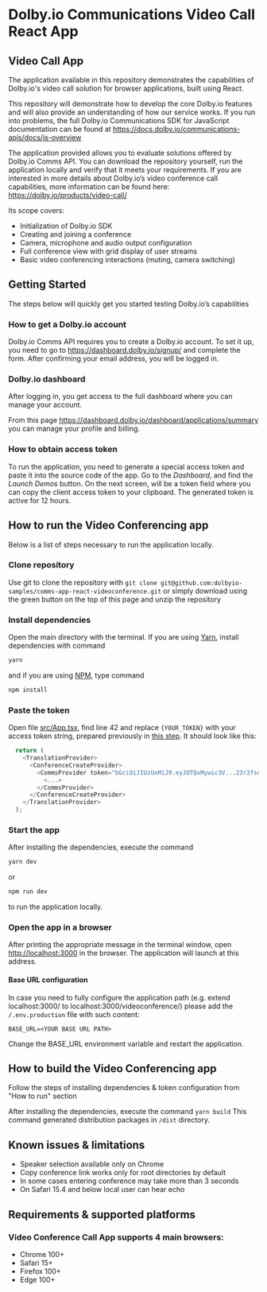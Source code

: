 # Dolby.io Communications Video Call React App

## Video Call App

The application available in this repository demonstrates the capabilities of Dolby.io's video call solution for browser applications, built using React.

This repository will demonstrate how to develop the core Dolby.io features and will also provide an understanding of how our service works. If you run into problems, the full Dolby.io Communications SDK for JavaScript documentation can be found at <https://docs.dolby.io/communications-apis/docs/js-overview>

The application provided allows you to evaluate solutions offered by Dolby.io Comms API. You can download the repository yourself, run the application locally and verify that it meets your requirements. If you are interested in more details about Dolby.io’s video conference call capabilities, more information can be found here:
<https://dolby.io/products/video-call/>

Its scope covers:

- Initialization of Dolby.io SDK
- Creating and joining a conference
- Camera, microphone and audio output configuration
- Full conference view with grid display of user streams
- Basic video conferencing interactions (muting, camera switching)

## Getting Started

The steps below will quickly get you started testing Dolby.io’s capabilities

### How to get a Dolby.io account

Dolby.io Comms API requires you to create a Dolby.io account.
To set it up, you need to go to <https://dashboard.dolby.io/signup/> and complete the form. After confirming your email address, you will be logged in.

### Dolby.io dashboard

After logging in, you get access to the full dashboard where you can manage your account.

From this page <https://dashboard.dolby.io/dashboard/applications/summary> you can manage your profile and billing.

### How to obtain access token

To run the application, you need to generate a special access token and paste it into the source code of the app. Go to the _Dashboard_, and find the _Launch Demos_ button. On the next screen, will be a token field where you can copy the client access token to your clipboard. The generated token is active for 12 hours.

## How to run the Video Conferencing app

Below is a list of steps necessary to run the application locally.

### Clone repository

Use git to clone the repository with
`git clone git@github.com:dolbyio-samples/comms-app-react-videoconference.git`
or simply download using the green button on the top of this page and unzip the repository

### Install dependencies

Open the main directory with the terminal. If you are using [Yarn](https://yarnpkg.com/), install dependencies with command

```bash
yarn
```

and if you are using [NPM](https://www.npmjs.com/), type command

```bash
npm install
```

### Paste the token

Open file [src/App.tsx](https://github.com/dolbyio-samples/comms-app-react-videoconference/blob/main/src/App.tsx), find line 42 and replace `{YOUR_TOKEN}` with your access token string, prepared previously in [this step](#how-to-obtain-access-token). It should look like this:

```javascript
  return (
    <TranslationProvider>
      <ConferenceCreateProvider>
        <CommsProvider token="bGciOiJIUzUxMiJ9.eyJOTQxMywic3V...23r2fsdvsdfsfdsvfd">
          <...>
        </CommsProvider>
      </ConferenceCreateProvider>
    </TranslationProvider>
  );
```

### Start the app

After installing the dependencies, execute the command

```bash
yarn dev
```

or

```bash
npm run dev
```

to run the application locally.

### Open the app in a browser

After printing the appropriate message in the terminal window, open <http://localhost:3000> in the browser. The application will launch at this address.

#### Base URL configuration

In case you need to fully configure the application path (e.g. extend localhost:3000/ to localhost:3000/videoconference/) please add the `/.env.production` file with such content:

```
BASE_URL=<YOUR BASE URL PATH>
```

Change the BASE_URL environment variable and restart the application.

## How to build the Video Conferencing app

Follow the steps of installing dependencies & token configuration from "How to run" section

After installing the dependencies, execute the command
`yarn build`
This command generated distribution packages in `/dist` directory.

## Known issues & limitations

- Speaker selection available only on Chrome
- Copy conference link works only for root directories by default
- In some cases entering conference may take more than 3 seconds
- On Safari 15.4 and below local user can hear echo

## Requirements & supported platforms

### Video Conference Call App supports 4 main browsers:

- Chrome 100+
- Safari 15+
- Firefox 100+
- Edge 100+
